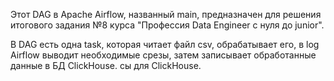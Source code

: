 Этот DAG в Apache Airflow, названный main, предназначен для решения итогового задания №8 курса "Профессия Data Engineer с нуля до junior".

В DAG есть одна task, которая читает файл csv, обрабатывает его, в log Airflow выводит необходимые срезы, затем записывает обработанные данные в БД ClickHouse.
сы для ClickHouse.
